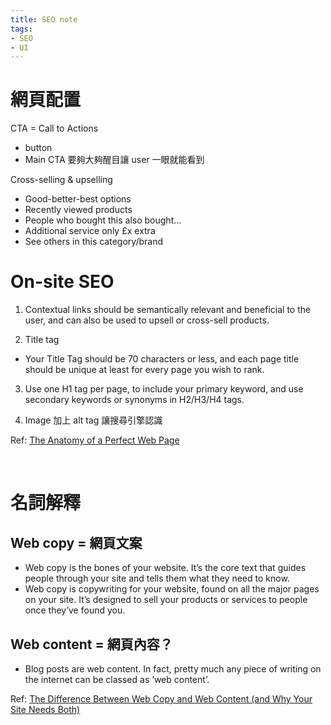 ```yaml
---
title: SEO note
tags:
- SEO
- UI
---
```



# 網頁配置

CTA = Call to Actions
- button
- Main CTA 要夠大夠醒目讓 user 一眼就能看到

Cross-selling & upselling
- Good-better-best options
- Recently viewed products
- People who bought this also bought…
- Additional service only £x extra
- See others in this category/brand

# On-site SEO

1. Contextual links should be semantically relevant and beneficial to the user, and can also be used to upsell or cross-sell products.

2. Title tag
 - Your Title Tag should be 70 characters or less, and each page title should be unique at least for every page you wish to rank.

3. Use one H1 tag per page, to include your primary keyword, and use secondary keywords or synonyms in H2/H3/H4 tags.

4. Image 加上 alt tag 讓搜尋引擎認識



<!-- more -->

Ref: [The Anatomy of a Perfect Web Page](https://www.hitreach.com/perfect-web-page/#top)

&nbsp;

# 名詞解釋

## Web copy = 網頁文案
- Web copy is the bones of your website. It’s the core text that guides people through your site and tells them what they need to know.
- Web copy is copywriting for your website, found on all the major pages on your site. It’s designed to sell your products or services to people once they’ve found you.

## Web content = 網頁內容？
- Blog posts are web content. In fact, pretty much any piece of writing on the internet can be classed as ‘web content’.

Ref: [The Difference Between Web Copy and Web Content (and Why Your Site Needs Both)](http://untamedwriting.com/the-difference-between-web-copy-and-web-content-and-why-your-site-needs-both/)


